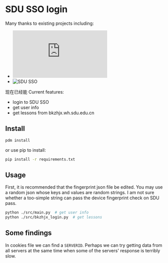 # SDU SSO login

Many thanks to existing projects including:

- ![uniform login DES in Python](https://github.com/zhangt2333/awesome-SDU-scripts/blob/master/GPA-Spider/uniform_login/uniform_login_des.py)
- ![SDU SSO](https://github.com/Jenway/SDU_login_API)

现在已经能
Current features:

- login to SDU SSO
- get user info
- get lessons from bkzhjx.wh.sdu.edu.cn

## Install

```bash
pdm install
```

or use pip to install:

```bash
pip install -r requirements.txt
```

## Usage

First, it is recommended that the fingerprint json file be edited. You may use a random json whose keys and values are random strings. I am not sure whether a too-simple string can pass the device fingerprint check on SDU pass.

```bash
python ./src/main.py  # get user info
python ./src/bkzhjx_login.py  # get lessons
```

## Some findings

In cookies file we can find a `SERVERID`. Perhaps we can try getting data from all servers at the same time when some of the servers' response is terribly slow.
